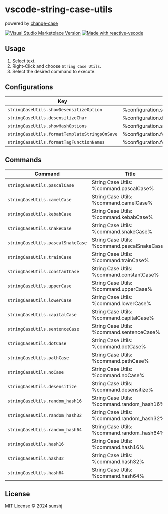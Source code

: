 # vscode-string-case-utils

powered by [change-case](https://github.com/blakeembrey/change-case)

<a href="https://marketplace.visualstudio.com/items?itemName=sunshj.vscode-string-case-utils" target="__blank"><img src="https://img.shields.io/visual-studio-marketplace/v/sunshj.vscode-string-case-utils.svg?color=eee&amp;label=VS%20Code%20Marketplace&logo=visual-studio-code" alt="Visual Studio Marketplace Version" /></a>
<a href="https://kermanx.github.io/reactive-vscode/" target="__blank"><img src="https://img.shields.io/badge/made_with-reactive--vscode-%23007ACC?style=flat&labelColor=%23229863"  alt="Made with reactive-vscode" /></a>


## Usage

1. Select text.
2. Right-Click and choose `String Case Utils`.
3. Select the desired command to execute.


## Configurations

<!-- configs -->

| Key                                           | Description                                 | Type      | Default                            |
| --------------------------------------------- | ------------------------------------------- | --------- | ---------------------------------- |
| `stringCaseUtils.showDesensitizeOption`       | %configuration.showDesensitizeOption%       | `boolean` | `true`                             |
| `stringCaseUtils.desensitizeChar`             | %configuration.desensitizeChar%             | `string`  | `"*"`                              |
| `stringCaseUtils.showHashOptions`             | %configuration.showHashOptions%             | `boolean` | `true`                             |
| `stringCaseUtils.formatTemplateStringsOnSave` | %configuration.formatTemplateStringsOnSave% | `boolean` | `true`                             |
| `stringCaseUtils.formatTagFunctionNames`      | %configuration.formatTagFunctionNames%      | `array`   | `["markdown","html","css","json"]` |

<!-- configs -->

## Commands

<!-- commands -->

| Command                           | Title                                        |
| --------------------------------- | -------------------------------------------- |
| `stringCaseUtils.pascalCase`      | String Case Utils: %command.pascalCase%      |
| `stringCaseUtils.camelCase`       | String Case Utils: %command.camelCase%       |
| `stringCaseUtils.kebabCase`       | String Case Utils: %command.kebabCase%       |
| `stringCaseUtils.snakeCase`       | String Case Utils: %command.snakeCase%       |
| `stringCaseUtils.pascalSnakeCase` | String Case Utils: %command.pascalSnakeCase% |
| `stringCaseUtils.trainCase`       | String Case Utils: %command.trainCase%       |
| `stringCaseUtils.constantCase`    | String Case Utils: %command.constantCase%    |
| `stringCaseUtils.upperCase`       | String Case Utils: %command.upperCase%       |
| `stringCaseUtils.lowerCase`       | String Case Utils: %command.lowerCase%       |
| `stringCaseUtils.capitalCase`     | String Case Utils: %command.capitalCase%     |
| `stringCaseUtils.sentenceCase`    | String Case Utils: %command.sentenceCase%    |
| `stringCaseUtils.dotCase`         | String Case Utils: %command.dotCase%         |
| `stringCaseUtils.pathCase`        | String Case Utils: %command.pathCase%        |
| `stringCaseUtils.noCase`          | String Case Utils: %command.noCase%          |
| `stringCaseUtils.desensitize`     | String Case Utils: %command.desensitize%     |
| `stringCaseUtils.random_hash16`   | String Case Utils: %command.random_hash16%   |
| `stringCaseUtils.random_hash32`   | String Case Utils: %command.random_hash32%   |
| `stringCaseUtils.random_hash64`   | String Case Utils: %command.random_hash64%   |
| `stringCaseUtils.hash16`          | String Case Utils: %command.hash16%          |
| `stringCaseUtils.hash32`          | String Case Utils: %command.hash32%          |
| `stringCaseUtils.hash64`          | String Case Utils: %command.hash64%          |

<!-- commands -->

## License

[MIT](./LICENSE.md) License © 2024 [sunshj](https://github.com/sunshj)
